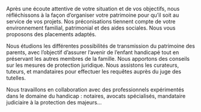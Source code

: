 Après une écoute attentive de votre situation et de vos objectifs, nous réfléchissons à la façon d’organiser votre patrimoine pour qu’il soit au service de vos projets. Nos préconisations tiennent compte de votre environnement familial, patrimonial et des aides sociales. Nous vous proposons des placements adaptés.

Nous étudions les différentes possibilités de transmission du patrimoine des parents, avec l’objectif d’assurer l’avenir de l’enfant handicapé tout en préservant les autres membres de la famille. Nous apportons des conseils sur les mesures de protection juridique. Nous assistons les curateurs, tuteurs, et mandataires pour effectuer les requêtes auprès du juge des tutelles.

Nous travaillons en collaboration avec des professionnels expérimentés dans le domaine du handicap : notaires, avocats spécialisés, mandataire judiciaire à la protection des majeurs…
